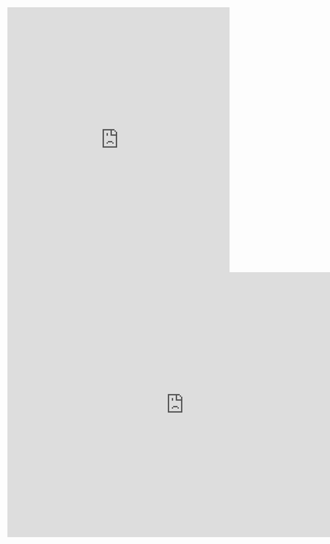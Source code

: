 <iframe src="https://hexgl.bkcore.com/play/" width="100%" height="600" frameborder="0" allowfullscreen></iframe>
<iframe src="https://browserquest.mozilla.org/" width="800" height="600" frameborder="0" allowfullscreen></iframe>
